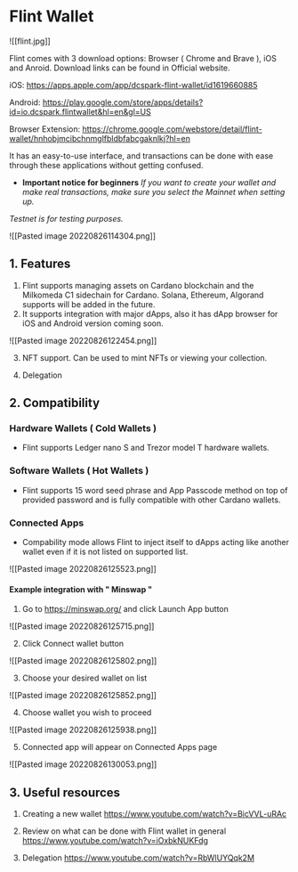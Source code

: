 # Flint Wallet


![[flint.jpg]]


Flint comes with 3 download options: Browser ( Chrome and Brave ), iOS and Anroid. Download links can be found in Official website.

iOS: https://apps.apple.com/app/dcspark-flint-wallet/id1619660885

Android: https://play.google.com/store/apps/details?id=io.dcspark.flintwallet&hl=en&gl=US

Browser Extension: https://chrome.google.com/webstore/detail/flint-wallet/hnhobjmcibchnmglfbldbfabcgaknlkj?hl=en

It has an easy-to-use interface, and transactions can be done with ease through these applications without getting confused.


* **Important notice for beginners**
*If you want to create your wallet and make real transactions, make sure you select the Mainnet when setting up.*

*Testnet is for testing purposes.*

![[Pasted image 20220826114304.png]]


## 1. Features

1. Flint supports managing assets on Cardano blockchain and the Milkomeda C1 sidechain for Cardano. Solana, Ethereum, Algorand supports will be added in the future.
2. It supports integration with major dApps, also it has dApp browser for iOS and Android version coming soon. 

![[Pasted image 20220826122454.png]]

3. NFT support. Can be used to mint NFTs or viewing your collection.

5. Delegation



## 2. Compatibility

### Hardware Wallets ( Cold Wallets )
* Flint supports Ledger nano S and Trezor model T hardware wallets.

### Software Wallets ( Hot Wallets )
* Flint supports 15 word seed phrase and App Passcode method on top of provided password and  is fully compatible with other Cardano wallets.

### Connected Apps
* Compability mode allows Flint to inject itself to dApps acting like another wallet even if it is not listed on supported list.

![[Pasted image 20220826125523.png]]


#### Example integration with " Minswap "

1. Go to https://minswap.org/ and click Launch App button

 ![[Pasted image 20220826125715.png]]

2. Click Connect wallet button

![[Pasted image 20220826125802.png]]

3. Choose your desired wallet on list

![[Pasted image 20220826125852.png]]

4. Choose wallet you wish to proceed

![[Pasted image 20220826125938.png]]

5. Connected app will appear on Connected Apps page

![[Pasted image 20220826130053.png]]



## 3. Useful resources 

1. Creating a new wallet
https://www.youtube.com/watch?v=BicVVL-uRAc

2.   Review on what can be done with Flint wallet in general
https://www.youtube.com/watch?v=iOxbkNUKFdg

3. Delegation
https://www.youtube.com/watch?v=RbWlUYQqk2M
